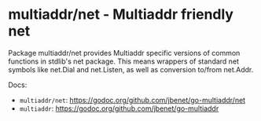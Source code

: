 # multiaddr/net - Multiaddr friendly net

Package multiaddr/net provides Multiaddr specific versions of common
functions in stdlib's net package. This means wrappers of
standard net symbols like net.Dial and net.Listen, as well
as conversion to/from net.Addr.

Docs:

- `multiaddr/net`: https://godoc.org/github.com/jbenet/go-multiaddr/net
- `multiaddr`: https://godoc.org/github.com/jbenet/go-multiaddr
